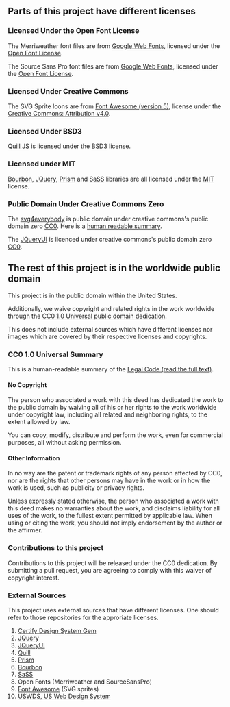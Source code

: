 ## Parts of this project have different licenses

### Licensed Under the Open Font License

The Merriweather font files are from [Google Web Fonts](https://fonts.google.com/specimen/Merriweather), licensed under the [Open Font License](http://scripts.sil.org/cms/scripts/page.php?site_id=nrsi&id=OFL_web).

The Source Sans Pro font files are from [Google Web Fonts](https://fonts.google.com/specimen/Source+Sans+Pro), licensed under the [Open Font License](http://scripts.sil.org/cms/scripts/page.php?site_id=nrsi&id=OFL_web).

### Licensed Under Creative Commons 

The SVG Sprite Icons are from [Font Awesome (version 5)](https://fontawesome.com/), license under the [Creative Commons: Attribution v4.0](https://creativecommons.org/licenses/by/4.0/).

### Licensed Under BSD3
[Quill JS](https://github.com/quilljs/quill) is licensed under the [BSD3](https://github.com/quilljs/quill/blob/develop/LICENSE) license.

### Licensed under MIT
[Bourbon](https://github.com/thoughtbot/bourbon/), [JQuery](https://github.com/jquery/jquery), [Prism](https://github.com/PrismJS/prism)  and [SaSS](https://github.com/sass/sass) libraries are all licensed under the [MIT](https://opensource.org/licenses/MIT) license. 

### Public Domain Under Creative Commons Zero

The [svg4everybody](https://github.com/jonathantneal/svg4everybody) is public domain under creative commons's public domain zero [CC0](https://creativecommons.org/publicdomain/zero/1.0/legalcode). Here is a [human readable summary](https://creativecommons.org/publicdomain/zero/1.0/). 

The [JQueryUI](https://github.com/jquery/jquery-ui) is licenced under creative commons's public domain zero [CC0](https://creativecommons.org/publicdomain/zero/1.0/legalcode). 

## The rest of this project is in the worldwide public domain

This project is in the public domain within the United States.

Additionally, we waive copyright and related rights in the work worldwide through the [CC0 1.0 Universal public domain dedication](https://creativecommons.org/publicdomain/zero/1.0/).

This does not include external sources which have different licenses nor images which are covered by their respective licenses and copyrights. 

### CC0 1.0 Universal Summary

This is a human-readable summary of the [Legal Code (read the full text)](https://creativecommons.org/publicdomain/zero/1.0/legalcode).

#### No Copyright

The person who associated a work with this deed has dedicated the work to the public domain by waiving all of his or her rights to the work worldwide under copyright law, including all related and neighboring rights, to the extent allowed by law.

You can copy, modify, distribute and perform the work, even for commercial purposes, all without asking permission.

#### Other Information

In no way are the patent or trademark rights of any person affected by CC0, nor are the rights that other persons may have in the work or in how the work is used, such as publicity or privacy rights.

Unless expressly stated otherwise, the person who associated a work with this deed makes no warranties about the work, and disclaims liability for all uses of the work, to the fullest extent permitted by applicable law. When using or citing the work, you should not imply endorsement by the author or the affirmer.

### Contributions to this project

Contributions to this project will be released under the CC0 dedication. By submitting a pull request, you are agreeing to comply with this waiver of copyright interest.


### External Sources

This project uses external sources that have different licenses. 
One should refer to those repositories for the approriate licenses.

1. [Certify Design System Gem](https://github.com/USSBA/certify_design_system_gem/blob/master/LICENSES.md)
1. [JQuery](https://github.com/jquery/jquery)
3. [JQueryUI](https://github.com/jquery/jquery-ui)
4. [Quill](https://github.com/quilljs/quill/blob/develop/LICENSE)
5. [Prism](https://github.com/PrismJS/prism) 
6. [Bourbon](https://github.com/thoughtbot/bourbon/) 
7. [SaSS](https://github.com/sass/sass)
8. Open Fonts (Merriweather and SourceSansPro)
9. [Font Awesome](https://fontawesome.com) (SVG sprites)
10. [USWDS, US Web Design System](https://github.com/uswds/uswds)


  
